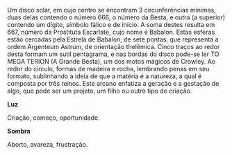 Um disco solar, em cujo centro se encontram 3 circunferências mínimas, duas
delas contendo o número 666, o número da Besta, e outra (a superior) contendo
um dígito, símbolo fálico e de início. A soma destes resulta em 667, número da
Prostituta Escarlate, cujo nome é Babalon. Estas esferas estão cercadas pela
Estrela de Babalon, de sete pontas, que representa a ordem Argenteum Astrum,
de orientação thelêmica. Cinco traços ao redor desta formam um sutil
pentagrama, e nas bordas do disco pode-se ler TO MEGA TERION (A Grande Besta),
um dos motos mágicos de Crowley. Ao redor do círculo, formas de madeira e
rocha, lembrando penas em seu formato, sublinhando a ideia de que a matéria é
a natureza, a qual é composta por três reinos. Este arcano enfatiza a geração
e a gestação de algo, que pode ser um projeto, um filho ou outro tipo de
criação.

**Luz**

Criação, começo, oportunidade.

**Sombra**

Aborto, avareza, frustração.

